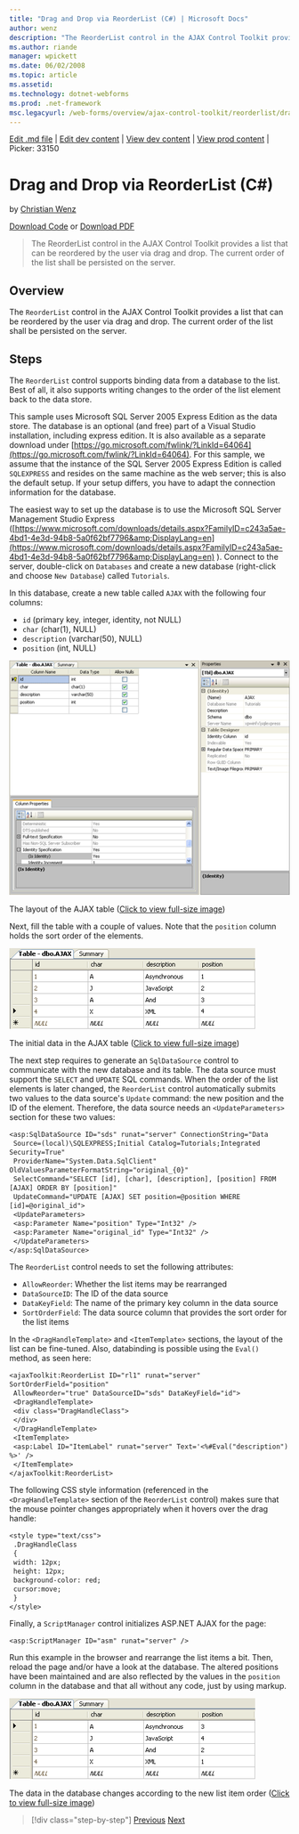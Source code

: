 ```yaml
---
title: "Drag and Drop via ReorderList (C#) | Microsoft Docs"
author: wenz
description: "The ReorderList control in the AJAX Control Toolkit provides a list that can be reordered by the user via drag and drop. The current order of the list shall..."
ms.author: riande
manager: wpickett
ms.date: 06/02/2008
ms.topic: article
ms.assetid: 
ms.technology: dotnet-webforms
ms.prod: .net-framework
msc.legacyurl: /web-forms/overview/ajax-control-toolkit/reorderlist/drag-and-drop-via-reorderlist-cs
---
```

[Edit .md file](C:\Projects\msc\dev\Msc.Www\Web.ASP\App_Data\github\web-forms\overview\ajax-control-toolkit\reorderlist\drag-and-drop-via-reorderlist-cs.md) | [Edit dev content](http://www.aspdev.net/umbraco#/content/content/edit/24850) | [View dev content](http://docs.aspdev.net/tutorials/web-forms/overview/ajax-control-toolkit/reorderlist/drag-and-drop-via-reorderlist-cs.html) | [View prod content](http://www.asp.net/web-forms/overview/ajax-control-toolkit/reorderlist/drag-and-drop-via-reorderlist-cs) | Picker: 33150

Drag and Drop via ReorderList (C#)
====================
by [Christian Wenz](https://github.com/wenz)

[Download Code](http://download.microsoft.com/download/9/3/f/93f8daea-bebd-4821-833b-95205389c7d0/ReorderList5.cs.zip) or [Download PDF](http://download.microsoft.com/download/2/d/c/2dc10e34-6983-41d4-9c08-f78f5387d32b/reorderlist5CS.pdf)

> The ReorderList control in the AJAX Control Toolkit provides a list that can be reordered by the user via drag and drop. The current order of the list shall be persisted on the server.


## Overview

The `ReorderList` control in the AJAX Control Toolkit provides a list that can be reordered by the user via drag and drop. The current order of the list shall be persisted on the server.

## Steps

The `ReorderList` control supports binding data from a database to the list. Best of all, it also supports writing changes to the order of the list element back to the data store.

This sample uses Microsoft SQL Server 2005 Express Edition as the data store. The database is an optional (and free) part of a Visual Studio installation, including express edition. It is also available as a separate download under [https://go.microsoft.com/fwlink/?LinkId=64064](https://go.microsoft.com/fwlink/?LinkId=64064). For this sample, we assume that the instance of the SQL Server 2005 Express Edition is called `SQLEXPRESS` and resides on the same machine as the web server; this is also the default setup. If your setup differs, you have to adapt the connection information for the database.

The easiest way to set up the database is to use the Microsoft SQL Server Management Studio Express ([https://www.microsoft.com/downloads/details.aspx?FamilyID=c243a5ae-4bd1-4e3d-94b8-5a0f62bf7796&amp;DisplayLang=en](https://www.microsoft.com/downloads/details.aspx?FamilyID=c243a5ae-4bd1-4e3d-94b8-5a0f62bf7796&amp;DisplayLang=en) ). Connect to the server, double-click on `Databases` and create a new database (right-click and choose `New Database`) called `Tutorials`.

In this database, create a new table called `AJAX` with the following four columns:

- `id` (primary key, integer, identity, not NULL)
- `char` (char(1), NULL)
- `description` (varchar(50), NULL)
- `position` (int, NULL)


[![The layout of the AJAX table](drag-and-drop-via-reorderlist-cs/_static/image2.png)](drag-and-drop-via-reorderlist-cs/_static/image1.png)

The layout of the AJAX table ([Click to view full-size image](drag-and-drop-via-reorderlist-cs/_static/image3.png))


Next, fill the table with a couple of values. Note that the `position` column holds the sort order of the elements.


[![The initial data in the AJAX table](drag-and-drop-via-reorderlist-cs/_static/image5.png)](drag-and-drop-via-reorderlist-cs/_static/image4.png)

The initial data in the AJAX table ([Click to view full-size image](drag-and-drop-via-reorderlist-cs/_static/image6.png))


The next step requires to generate an `SqlDataSource` control to communicate with the new database and its table. The data source must support the `SELECT` and `UPDATE` SQL commands. When the order of the list elements is later changed, the `ReorderList` control automatically submits two values to the data source's `Update` command: the new position and the ID of the element. Therefore, the data source needs an `<UpdateParameters>` section for these two values:

    <asp:SqlDataSource ID="sds" runat="server" ConnectionString="Data
     Source=(local)\SQLEXPRESS;Initial Catalog=Tutorials;Integrated Security=True"
     ProviderName="System.Data.SqlClient" OldValuesParameterFormatString="original_{0}"
     SelectCommand="SELECT [id], [char], [description], [position] FROM [AJAX] ORDER BY [position]"
     UpdateCommand="UPDATE [AJAX] SET position=@position WHERE [id]=@original_id">
     <UpdateParameters>
     <asp:Parameter Name="position" Type="Int32" />
     <asp:Parameter Name="original_id" Type="Int32" />
     </UpdateParameters>
    </asp:SqlDataSource>

The `ReorderList` control needs to set the following attributes:

- `AllowReorder`: Whether the list items may be rearranged
- `DataSourceID`: The ID of the data source
- `DataKeyField`: The name of the primary key column in the data source
- `SortOrderField`: The data source column that provides the sort order for the list items

In the `<DragHandleTemplate>` and `<ItemTemplate>` sections, the layout of the list can be fine-tuned. Also, databinding is possible using the `Eval()` method, as seen here:

    <ajaxToolkit:ReorderList ID="rl1" runat="server" SortOrderField="position" 
     AllowReorder="true" DataSourceID="sds" DataKeyField="id">
     <DragHandleTemplate>
     <div class="DragHandleClass">
     </div>
     </DragHandleTemplate>
     <ItemTemplate>
     <asp:Label ID="ItemLabel" runat="server" Text='<%#Eval("description") %>' />
     </ItemTemplate>
    </ajaxToolkit:ReorderList>

The following CSS style information (referenced in the `<DragHandleTemplate>` section of the `ReorderList` control) makes sure that the mouse pointer changes appropriately when it hovers over the drag handle:

    <style type="text/css">
     .DragHandleClass
     {
     width: 12px;
     height: 12px;
     background-color: red;
     cursor:move;
     }
    </style>

Finally, a `ScriptManager` control initializes ASP.NET AJAX for the page:

    <asp:ScriptManager ID="asm" runat="server" />

Run this example in the browser and rearrange the list items a bit. Then, reload the page and/or have a look at the database. The altered positions have been maintained and are also reflected by the values in the `position` column in the database and that all without any code, just by using markup.


[![The data in the database changes according to the new list item order](drag-and-drop-via-reorderlist-cs/_static/image8.png)](drag-and-drop-via-reorderlist-cs/_static/image7.png)

The data in the database changes according to the new list item order ([Click to view full-size image](drag-and-drop-via-reorderlist-cs/_static/image9.png))

>[!div class="step-by-step"] [Previous](using-postbacks-with-reorderlist-cs.md) [Next](using-postbacks-with-reorderlist-vb.md)